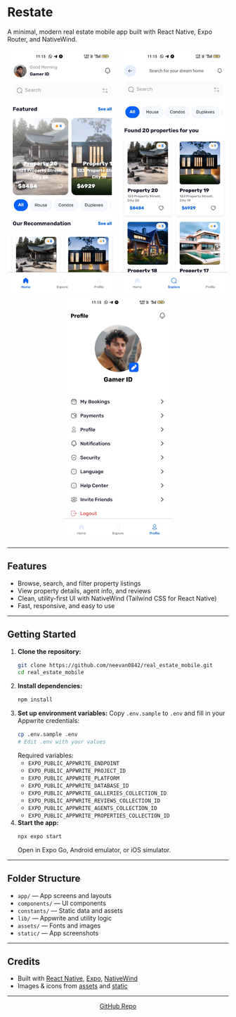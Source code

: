 # Restate

A minimal, modern real estate mobile app built with React Native, Expo Router, and NativeWind.

<p align="center">
  <img src="static/Home.jpg" alt="Home Screen" width="250" />
  <img src="static/Explore.jpg" alt="Explore Screen" width="250" />
  <img src="static/Profile.jpg" alt="Profile Screen" width="250" />
</p>

---

## Features

- Browse, search, and filter property listings
- View property details, agent info, and reviews
- Clean, utility-first UI with NativeWind (Tailwind CSS for React Native)
- Fast, responsive, and easy to use

---

## Getting Started

1. **Clone the repository:**
   ```bash
   git clone https://github.com/neevan0842/real_estate_mobile.git
   cd real_estate_mobile
   ```
2. **Install dependencies:**
   ```bash
   npm install
   ```
3. **Set up environment variables:**
   Copy `.env.sample` to `.env` and fill in your Appwrite credentials:
   ```bash
   cp .env.sample .env
   # Edit .env with your values
   ```
   Required variables:
   - `EXPO_PUBLIC_APPWRITE_ENDPOINT`
   - `EXPO_PUBLIC_APPWRITE_PROJECT_ID`
   - `EXPO_PUBLIC_APPWRITE_PLATFORM`
   - `EXPO_PUBLIC_APPWRITE_DATABASE_ID`
   - `EXPO_PUBLIC_APPWRITE_GALLERIES_COLLECTION_ID`
   - `EXPO_PUBLIC_APPWRITE_REVIEWS_COLLECTION_ID`
   - `EXPO_PUBLIC_APPWRITE_AGENTS_COLLECTION_ID`
   - `EXPO_PUBLIC_APPWRITE_PROPERTIES_COLLECTION_ID`
4. **Start the app:**
   ```bash
   npx expo start
   ```
   Open in Expo Go, Android emulator, or iOS simulator.

---

## Folder Structure

- `app/` — App screens and layouts
- `components/` — UI components
- `constants/` — Static data and assets
- `lib/` — Appwrite and utility logic
- `assets/` — Fonts and images
- `static/` — App screenshots

---

## Credits

- Built with [React Native](https://reactnative.dev/), [Expo](https://expo.dev/), [NativeWind](https://www.nativewind.dev/)
- Images & icons from [assets](./assets/) and [static](./static/)

---

<p align="center">
  <a href="https://github.com/neevan0842/real_estate_mobile">GitHub Repo</a>
</p>
